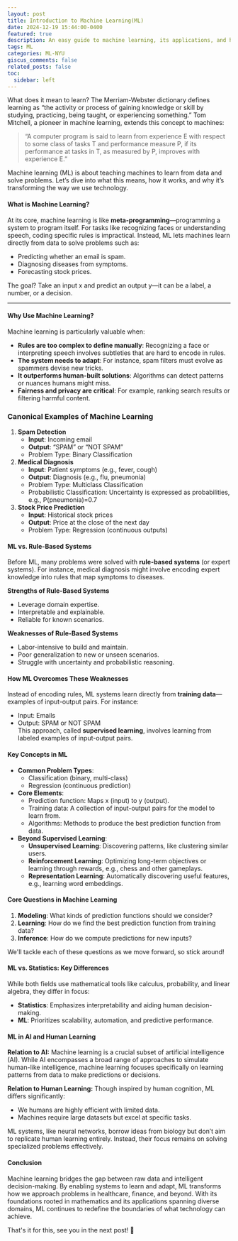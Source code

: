 ```yaml
---
layout: post
title: Introduction to Machine Learning(ML)
date: 2024-12-19 15:44:00-0400
featured: true
description: An easy guide to machine learning, its applications, and how it connects to AI and human learning.
tags: ML
categories: ML-NYU
giscus_comments: false
related_posts: false
toc:
  sidebar: left
---
```


What does it mean to learn? The Merriam-Webster dictionary defines learning as “the activity or process of gaining knowledge or skill by studying, practicing, being taught, or experiencing something.” Tom Mitchell, a pioneer in machine learning, extends this concept to machines:

> “A computer program is said to learn from experience E with respect to some class of tasks T and performance measure P, if its performance at tasks in T, as measured by P, improves with experience E.”

Machine learning (ML) is about teaching machines to learn from data and solve problems. Let’s dive into what this means, how it works, and why it’s transforming the way we use technology.

#### **What is Machine Learning?**

At its core, machine learning is like **meta-programming**—programming a system to program itself. For tasks like recognizing faces or understanding speech, coding specific rules is impractical. Instead, ML lets machines learn directly from data to solve problems such as:

- Predicting whether an email is spam.
- Diagnosing diseases from symptoms.
- Forecasting stock prices.

The goal? Take an input x and predict an output y—it can be a label, a number, or a decision.

---

#### **Why Use Machine Learning?**

Machine learning is particularly valuable when:

- **Rules are too complex to define manually**: Recognizing a face or interpreting speech involves subtleties that are hard to encode in rules.
- **The system needs to adapt**: For instance, spam filters must evolve as spammers devise new tricks.
- **It outperforms human-built solutions**: Algorithms can detect patterns or nuances humans might miss.
- **Fairness and privacy are critical**: For example, ranking search results or filtering harmful content.

### **Canonical Examples of Machine Learning**

1. **Spam Detection**
   - **Input**: Incoming email
   - **Output**: “SPAM” or “NOT SPAM”
   - Problem Type: Binary Classification
2. **Medical Diagnosis**
   - **Input**: Patient symptoms (e.g., fever, cough)
   - **Output**: Diagnosis (e.g., flu, pneumonia)
   - Problem Type: Multiclass Classification
   - Probabilistic Classification: Uncertainty is expressed as probabilities, e.g., P(pneumonia)=0.7
3. **Stock Price Prediction**
   - **Input**: Historical stock prices
   - **Output**: Price at the close of the next day
   - Problem Type: Regression (continuous outputs)

#### **ML vs. Rule-Based Systems**

Before ML, many problems were solved with **rule-based systems** (or expert systems). For instance, medical diagnosis might involve encoding expert knowledge into rules that map symptoms to diseases.

**Strengths of Rule-Based Systems**

- Leverage domain expertise.
- Interpretable and explainable.
- Reliable for known scenarios.

**Weaknesses of Rule-Based Systems**

- Labor-intensive to build and maintain.
- Poor generalization to new or unseen scenarios.
- Struggle with uncertainty and probabilistic reasoning.

#### **How ML Overcomes These Weaknesses**

Instead of encoding rules, ML systems learn directly from **training data**—examples of input-output pairs. For instance:

- Input: Emails
- Output: SPAM or NOT SPAM  
   This approach, called **supervised learning**, involves learning from labeled examples of input-output pairs.

#### **Key Concepts in ML**

- **Common Problem Types**:
  - Classification (binary, multi-class)
  - Regression (continuous prediction)
- **Core Elements**:
  - Prediction function: Maps x (input) to y (output).
  - Training data: A collection of input-output pairs for the model to learn from.
  - Algorithms: Methods to produce the best prediction function from data.
- **Beyond Supervised Learning**:
  - **Unsupervised Learning**: Discovering patterns, like clustering similar users.
  - **Reinforcement Learning**: Optimizing long-term objectives or learning through rewards, e.g., chess and other gameplays.
  - **Representation Learning**: Automatically discovering useful features, e.g., learning word embeddings.

#### **Core Questions in Machine Learning**

1. **Modeling**: What kinds of prediction functions should we consider?
2. **Learning**: How do we find the best prediction function from training data?
3. **Inference**: How do we compute predictions for new inputs?

We'll tackle each of these questions as we move forward, so stick around!

#### **ML vs. Statistics: Key Differences**

While both fields use mathematical tools like calculus, probability, and linear algebra, they differ in focus:

- **Statistics**: Emphasizes interpretability and aiding human decision-making.
- **ML**: Prioritizes scalability, automation, and predictive performance.

#### **ML in AI and Human Learning**

**Relation to AI:**
Machine learning is a crucial subset of artificial intelligence (AI). While AI encompasses a broad range of approaches to simulate human-like intelligence, machine learning focuses specifically on learning patterns from data to make predictions or decisions.

**Relation to Human Learning:**
Though inspired by human cognition, ML differs significantly:

- We humans are highly efficient with limited data.
- Machines require large datasets but excel at specific tasks.

ML systems, like neural networks, borrow ideas from biology but don’t aim to replicate human learning entirely. Instead, their focus remains on solving specialized problems effectively.

#### **Conclusion**

Machine learning bridges the gap between raw data and intelligent decision-making. By enabling systems to learn and adapt, ML transforms how we approach problems in healthcare, finance, and beyond. With its foundations rooted in mathematics and its applications spanning diverse domains, ML continues to redefine the boundaries of what technology can achieve.

That's it for this, see you in the next post! 👋
